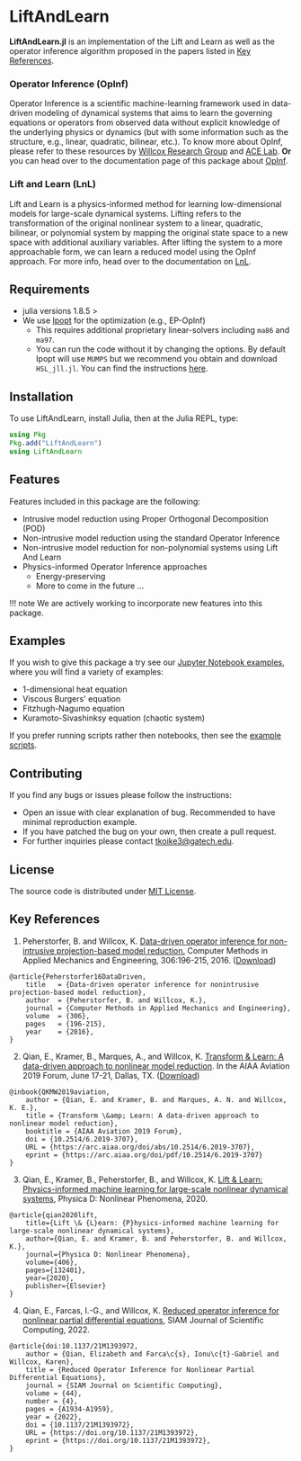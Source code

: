 # LiftAndLearn

**LiftAndLearn.jl** is an implementation of the Lift and Learn as well as the operator inference algorithm proposed in the papers listed in [Key References](@ref).

### Operator Inference (OpInf)
Operator Inference is a scientific machine-learning framework used in data-driven modeling of dynamical systems that aims to learn the governing equations or operators from observed data without explicit knowledge of the underlying physics or dynamics (but with some information such as the structure, e.g., linear, quadratic, bilinear, etc.). To know more about OpInf, please refer to these resources by [Willcox Research Group](https://kiwi.oden.utexas.edu/research/operator-inference) and [ACE Lab](https://github.com/elizqian/operator-inference/tree/master). __Or__ you can head over to the documentation page of this package about [OpInf](manual/nonintrusive/LS.md).

### Lift and Learn (LnL)
Lift and Learn is a physics-informed method for learning low-dimensional models for large-scale dynamical systems. Lifting refers to the transformation of the original nonlinear system to a linear, quadratic, bilinear, or polynomial system by mapping the original state space to a new space with additional auxiliary variables. After lifting the system to a more approachable form, we can learn a reduced model using the OpInf approach. For more info, head over to the documentation on [LnL](manual/nonintrusive/LnL.md).

## Requirements
- julia versions 1.8.5 >
- We use [Ipopt](https://github.com/jump-dev/Ipopt.jl) for the optimization (e.g., EP-OpInf)
    - This requires additional proprietary linear-solvers including `ma86` and `ma97`. 
    - You can run the code without it by changing the options. By default Ipopt will use `MUMPS` but we recommend you obtain and download `HSL_jll.jl`. You can find the instructions [here](https://licences.stfc.ac.uk/product/libhsl).

## Installation

To use LiftAndLearn, install Julia, then at the Julia REPL, type:

```julia
using Pkg
Pkg.add("LiftAndLearn")
using LiftAndLearn
```

## Features

Features included in this package are the following:

- Intrusive model reduction using Proper Orthogonal Decomposition (POD)
- Non-intrusive model reduction using the standard Operator Inference
- Non-intrusive model reduction for non-polynomial systems using Lift And Learn
- Physics-informed Operator Inference approaches
    - Energy-preserving
    - More to come in the future ...

!!! note
    We are actively working to incorporate new features into this package.

## Examples 
If you wish to give this package a try see our [Jupyter Notebook examples](https://github.com/smallpondtom/LiftAndLearn.jl/tree/main/examples), where you will find a variety of examples:
- 1-dimensional heat equation
- Viscous Burgers' equation
- Fitzhugh-Nagumo equation
- Kuramoto-Sivashinksy equation (chaotic system)

If you prefer running scripts rather then notebooks, then see the [example scripts](https://github.com/smallpondtom/LiftAndLearn.jl/tree/main/scripts).

## Contributing

If you find any bugs or issues please follow the instructions:

- Open an issue with clear explanation of bug. Recommended to have minimal reproduction example.
- If you have patched the bug on your own, then create a pull request.
- For further inquiries please contact [tkoike3@gatech.edu](mailto:tkoike3@gatech.edu).

## License

The source code is distributed under [MIT License](https://github.com/smallpondtom/LiftAndLearn.jl/blob/main/LICENSE).

## Key References

1. Peherstorfer, B. and Willcox, K. 
[Data-driven operator inference for non-intrusive projection-based model reduction.](https://www.sciencedirect.com/science/article/pii/S0045782516301104)
Computer Methods in Applied Mechanics and Engineering, 306:196-215, 2016. ([Download](https://cims.nyu.edu/~pehersto/preprints/Non-intrusive-model-reduction-Peherstorfer-Willcox.pdf))
```
@article{Peherstorfer16DataDriven,
    title   = {Data-driven operator inference for nonintrusive projection-based model reduction},
    author  = {Peherstorfer, B. and Willcox, K.},
    journal = {Computer Methods in Applied Mechanics and Engineering},
    volume  = {306},
    pages   = {196-215},
    year    = {2016},
}
```

2. Qian, E., Kramer, B., Marques, A., and Willcox, K. 
[Transform & Learn: A data-driven approach to nonlinear model reduction](https://arc.aiaa.org/doi/10.2514/6.2019-3707).
In the AIAA Aviation 2019 Forum, June 17-21, Dallas, TX. ([Download](https://www.dropbox.com/s/5znea6z1vntby3d/QKMW_aviation19.pdf?dl=0))
```
@inbook{QKMW2019aviation,
    author = {Qian, E. and Kramer, B. and Marques, A. N. and Willcox, K. E.},
    title = {Transform \&amp; Learn: A data-driven approach to nonlinear model reduction},
    booktitle = {AIAA Aviation 2019 Forum},
    doi = {10.2514/6.2019-3707},
    URL = {https://arc.aiaa.org/doi/abs/10.2514/6.2019-3707},
    eprint = {https://arc.aiaa.org/doi/pdf/10.2514/6.2019-3707}
}
```

3. Qian, E., Kramer, B., Peherstorfer, B., and Willcox, K. [Lift & Learn: Physics-informed machine learning for large-scale nonlinear dynamical systems](https://www.sciencedirect.com/science/article/pii/S0167278919307651), Physica D: Nonlinear Phenomena, 2020.
```
@article{qian2020lift,
    title={Lift \& {L}earn: {P}hysics-informed machine learning for large-scale nonlinear dynamical systems},
    author={Qian, E. and Kramer, B. and Peherstorfer, B. and Willcox, K.},
    journal={Physica D: Nonlinear Phenomena},
    volume={406},
    pages={132401},
    year={2020},
    publisher={Elsevier}
}
```

4. Qian, E., Farcas, I.-G., and Willcox, K. [Reduced operator inference for nonlinear partial differential equations](https://epubs.siam.org/doi/10.1137/21M1393972), SIAM Journal of Scientific Computing, 2022.
```
@article{doi:10.1137/21M1393972,
    author = {Qian, Elizabeth and Farca\c{s}, Ionu\c{t}-Gabriel and Willcox, Karen},
    title = {Reduced Operator Inference for Nonlinear Partial Differential Equations},
    journal = {SIAM Journal on Scientific Computing},
    volume = {44},
    number = {4},
    pages = {A1934-A1959},
    year = {2022},
    doi = {10.1137/21M1393972},
    URL = {https://doi.org/10.1137/21M1393972},
    eprint = {https://doi.org/10.1137/21M1393972},
}
```
